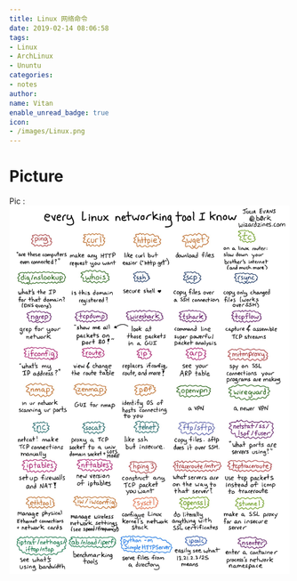 ```yaml
---
title: Linux 网络命令
date: 2019-02-14 08:06:58
tags:
- Linux
- ArchLinux
- Ununtu
categories:
- notes
author:
name: Vitan
enable_unread_badge: true
icon:
- /images/Linux.png
---
```

# Picture
Pic
:   ![network.jpg](https://raw.githubusercontent.com/ivitan/Picture/master/networkcommand.jpg
)
